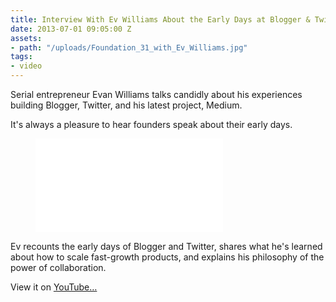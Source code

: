 ```yaml
---
title: Interview With Ev Williams About the Early Days at Blogger & Twitter
date: 2013-07-01 09:05:00 Z
assets:
- path: "/uploads/Foundation_31_with_Ev_Williams.jpg"
tags:
- video
---
```


Serial entrepreneur Evan Williams talks candidly about his experiences building Blogger, Twitter, and his latest project, Medium.

It's always a pleasure to hear founders speak about their early days.

<figure class="video">
<iframe src="//www.youtube.com/embed/-q-P5_lMPEk?html5=1" frameborder="0" allowfullscreen></iframe>
</figure>

Ev recounts the early days of Blogger and Twitter, shares what he's learned about how to scale fast-growth products, and explains his philosophy of the power of collaboration.

View it on <a href="http://youtu.be/-q-P5_lMPEk" title="Interview With Ev Williams About the Early Days at Blogger & Twitter" target="_blank">YouTube…</a>
